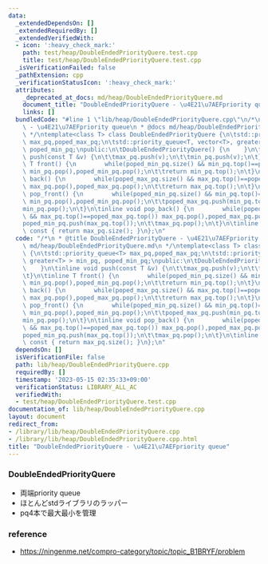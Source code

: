 ```yaml
---
data:
  _extendedDependsOn: []
  _extendedRequiredBy: []
  _extendedVerifiedWith:
  - icon: ':heavy_check_mark:'
    path: test/heap/DoubleEndedPriorityQuere.test.cpp
    title: test/heap/DoubleEndedPriorityQuere.test.cpp
  _isVerificationFailed: false
  _pathExtension: cpp
  _verificationStatusIcon: ':heavy_check_mark:'
  attributes:
    _deprecated_at_docs: md/heap/DoubleEndedPriorityQuere.md
    document_title: "DoubleEndedPriorityQuere - \u4E21\u7AEFpriority queue"
    links: []
  bundledCode: "#line 1 \"lib/heap/DoubleEndedPriorityQuere.cpp\"\n/*\n * @title DoubleEndedPriorityQuere\
    \ - \u4E21\u7AEFpriority queue\n * @docs md/heap/DoubleEndedPriorityQuere.md\n\
    \ */\ntemplate<class T> class DoubleEndedPriorityQuere {\n\tstd::priority_queue<T>\
    \ max_pq,poped_max_pq;\n\tstd::priority_queue<T, vector<T>, greater<T> > min_pq,\
    \ poped_min_pq;\npublic:\n\tDoubleEndedPriorityQuere() {\n    }\n\tinline void\
    \ push(const T &v) {\n\t\tmax_pq.push(v);\n\t\tmin_pq.push(v);\n\t}\n\tinline\
    \ T front() {\n        while(poped_min_pq.size() && min_pq.top()==poped_min_pq.top())\
    \ min_pq.pop(),poped_min_pq.pop();\n\t\treturn min_pq.top();\n\t}\n\tinline T\
    \ back() {\n        while(poped_max_pq.size() && max_pq.top()==poped_max_pq.top())\
    \ max_pq.pop(),poped_max_pq.pop();\n\t\treturn max_pq.top();\n\t}\n\tinline void\
    \ pop_front() {\n        while(poped_min_pq.size() && min_pq.top()==poped_min_pq.top())\
    \ min_pq.pop(),poped_min_pq.pop();\n\t\tpoped_max_pq.push(min_pq.top());\n\t\t\
    min_pq.pop();\n\t}\n\tinline void pop_back() {\n        while(poped_max_pq.size()\
    \ && max_pq.top()==poped_max_pq.top()) max_pq.pop(),poped_max_pq.pop();\n\t\t\
    poped_min_pq.push(max_pq.top());\n\t\tmax_pq.pop();\n\t}\n\tinline size_t size()\
    \ const { return max_pq.size(); }\n};\n"
  code: "/*\n * @title DoubleEndedPriorityQuere - \u4E21\u7AEFpriority queue\n * @docs\
    \ md/heap/DoubleEndedPriorityQuere.md\n */\ntemplate<class T> class DoubleEndedPriorityQuere\
    \ {\n\tstd::priority_queue<T> max_pq,poped_max_pq;\n\tstd::priority_queue<T, vector<T>,\
    \ greater<T> > min_pq, poped_min_pq;\npublic:\n\tDoubleEndedPriorityQuere() {\n\
    \    }\n\tinline void push(const T &v) {\n\t\tmax_pq.push(v);\n\t\tmin_pq.push(v);\n\
    \t}\n\tinline T front() {\n        while(poped_min_pq.size() && min_pq.top()==poped_min_pq.top())\
    \ min_pq.pop(),poped_min_pq.pop();\n\t\treturn min_pq.top();\n\t}\n\tinline T\
    \ back() {\n        while(poped_max_pq.size() && max_pq.top()==poped_max_pq.top())\
    \ max_pq.pop(),poped_max_pq.pop();\n\t\treturn max_pq.top();\n\t}\n\tinline void\
    \ pop_front() {\n        while(poped_min_pq.size() && min_pq.top()==poped_min_pq.top())\
    \ min_pq.pop(),poped_min_pq.pop();\n\t\tpoped_max_pq.push(min_pq.top());\n\t\t\
    min_pq.pop();\n\t}\n\tinline void pop_back() {\n        while(poped_max_pq.size()\
    \ && max_pq.top()==poped_max_pq.top()) max_pq.pop(),poped_max_pq.pop();\n\t\t\
    poped_min_pq.push(max_pq.top());\n\t\tmax_pq.pop();\n\t}\n\tinline size_t size()\
    \ const { return max_pq.size(); }\n};\n"
  dependsOn: []
  isVerificationFile: false
  path: lib/heap/DoubleEndedPriorityQuere.cpp
  requiredBy: []
  timestamp: '2023-05-15 02:35:33+09:00'
  verificationStatus: LIBRARY_ALL_AC
  verifiedWith:
  - test/heap/DoubleEndedPriorityQuere.test.cpp
documentation_of: lib/heap/DoubleEndedPriorityQuere.cpp
layout: document
redirect_from:
- /library/lib/heap/DoubleEndedPriorityQuere.cpp
- /library/lib/heap/DoubleEndedPriorityQuere.cpp.html
title: "DoubleEndedPriorityQuere - \u4E21\u7AEFpriority queue"
---
```

### DoubleEndedPriorityQuere
- 両端priority queue
- ほとんどstdライブラリのラッパー
- pq4本で最大最小を管理

### reference
- https://ningenme.net/compro-category/topic/topic_B1BRYF/problem
